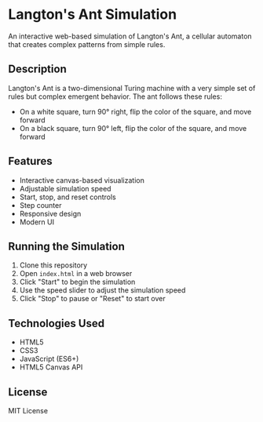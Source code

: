 # Langton's Ant Simulation

An interactive web-based simulation of Langton's Ant, a cellular automaton that creates complex patterns from simple rules.

## Description

Langton's Ant is a two-dimensional Turing machine with a very simple set of rules but complex emergent behavior. The ant follows these rules:
- On a white square, turn 90° right, flip the color of the square, and move forward
- On a black square, turn 90° left, flip the color of the square, and move forward

## Features

- Interactive canvas-based visualization
- Adjustable simulation speed
- Start, stop, and reset controls
- Step counter
- Responsive design
- Modern UI

## Running the Simulation

1. Clone this repository
2. Open `index.html` in a web browser
3. Click "Start" to begin the simulation
4. Use the speed slider to adjust the simulation speed
5. Click "Stop" to pause or "Reset" to start over

## Technologies Used

- HTML5
- CSS3
- JavaScript (ES6+)
- HTML5 Canvas API

## License

MIT License 